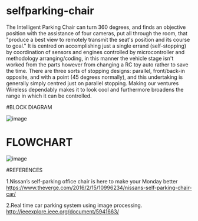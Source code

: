 # selfparking-chair
The Intelligent Parking Chair can turn 360 degrees, and finds an objective position with the assistance of four cameras, put all through the room, that "produce a best view to remotely transmit the seat's position and its course to goal." It is centred on accomplishing just a single errand (self-stopping) by coordination of sensors and engines controlled by microcontroller and methodology arranging/coding, in this manner the vehicle stage isn't worked from the parts however from changing a RC toy auto rather to save the time. There are three sorts of stopping designs: parallel, front/back-in opposite, and with a point (45 degrees normally), and this undertaking is generally simply centred just on parallel stopping. Making our ventures Wireless dependably makes it to look cool and furthermore broadens the range in which it can be controlled.

#BLOCK DIAGRAM

![image](https://user-images.githubusercontent.com/91600322/188565140-f4bb698f-023c-4303-b7e5-35b92fe4f27f.png)

# FLOWCHART

![image](https://user-images.githubusercontent.com/91600322/188565645-08dce22f-9ae1-49d6-8d0f-482bff04a29c.png)

#REFERENCES

1.Nissan’s self-parking office chair is here to make your Monday better https://www.theverge.com/2016/2/15/10996234/nissans-self-parking-chair-car/

2.Real time car parking system using image processing.  http://ieeexplore.ieee.org/document/5941663/
